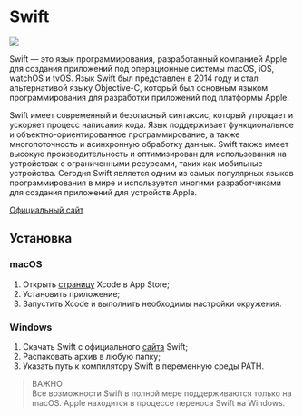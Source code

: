 # Swift

![](https://raw.githubusercontent.com/qa-guru/knowledge-base/main/img/tools-java-plus/Swift/swift-wiremock.jpg)

Swift — это язык программирования, разработанный компанией Apple для создания приложений под операционные системы macOS, iOS, watchOS и tvOS. Язык Swift был представлен в 2014 году и стал альтернативой языку Objective-C, который был основным языком программирования для разработки приложений под платформы Apple.

Swift имеет современный и безопасный синтаксис, который упрощает и ускоряет процесс написания кода. Язык поддерживает функциональное и объектно-ориентированное программирование, а также многопоточность и асинхронную обработку данных. Swift также имеет высокую производительность и оптимизирован для использования на устройствах с ограниченными ресурсами, таких как мобильные устройства. Сегодня Swift является одним из самых популярных языков программирования в мире и используется многими разработчиками для создания приложений для устройств Apple.

[Официальный сайт](https://www.swift.org/about/)

## Установка

### macOS
1. Открыть [страницу](https://apps.apple.com/ru/app/xcode/id497799835?mt=12) Xcode в App Store;
2. Установить приложение;
3. Запустить Xcode и выполнить необходимы настройки окружения.

### Windows
1. Скачать Swift с официального [сайта](https://www.swift.org/download/) Swift;
2. Распаковать архив в любую папку;
3. Указать путь к компилятору Swift в переменную среды PATH.

>ВАЖНО   
Все возможности Swift в полной мере поддерживаются только на macOS. Apple находится в процессе переноса Swift на Windows.
